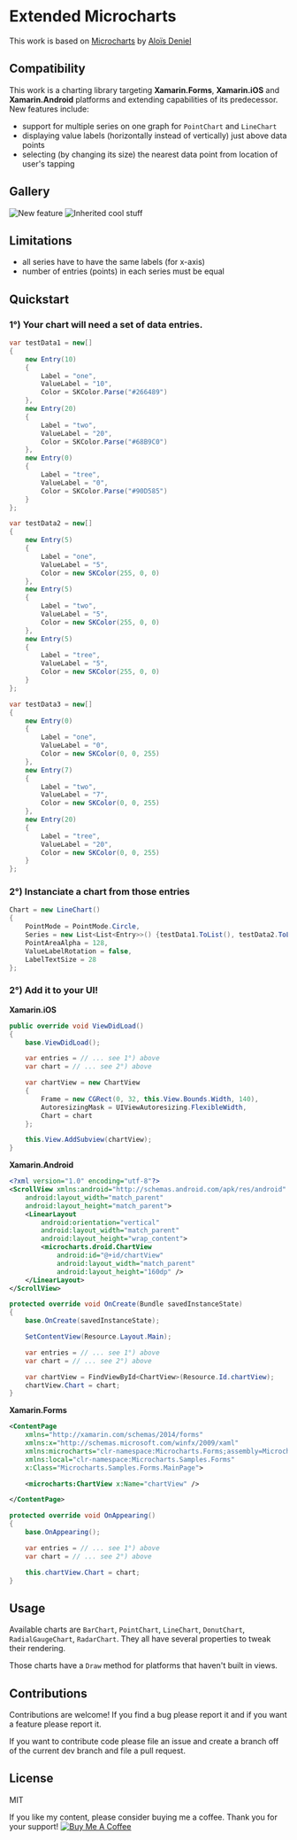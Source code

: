 # Extended Microcharts

This work is based on [Microcharts](https://github.com/aloisdeniel/Microcharts) by [Aloïs Deniel](http://aloisdeniel.github.io)

## Compatibility

This work is a charting library targeting **Xamarin.Forms**, **Xamarin.iOS** and **Xamarin.Android** platforms and extending capabilities of its predecessor. 
New features include:
* support for multiple series on one graph for `PointChart` and `LineChart`
* displaying value labels (horizontally instead of vertically) just above data points
* selecting (by changing its size) the nearest data point from location of user's tapping

## Gallery
 
![New feature](Documentation/images/multiple_series.png)
![Inherited cool stuff](Documentation/images/Gallery.png)

## Limitations
* all series have to have the same labels (for x-axis) 
* number of entries (points) in each series must be equal

## Quickstart

### 1°) Your chart will need a set of data entries.

```csharp
var testData1 = new[]
{
	new Entry(10)
	{
		Label = "one",
		ValueLabel = "10",
		Color = SKColor.Parse("#266489")
	},
	new Entry(20)
	{
		Label = "two",
		ValueLabel = "20",
		Color = SKColor.Parse("#68B9C0")
	},
	new Entry(0)
	{
		Label = "tree",
		ValueLabel = "0",
		Color = SKColor.Parse("#90D585")
	}
};

var testData2 = new[]
{
	new Entry(5)
	{
		Label = "one",
		ValueLabel = "5",
		Color = new SKColor(255, 0, 0)
	},
	new Entry(5)
	{
		Label = "two",
		ValueLabel = "5",
		Color = new SKColor(255, 0, 0)
	},
	new Entry(5)
	{
		Label = "tree",
		ValueLabel = "5",
		Color = new SKColor(255, 0, 0)
	}
};

var testData3 = new[]
{
	new Entry(0)
	{
		Label = "one",
		ValueLabel = "0",
		Color = new SKColor(0, 0, 255)
	},
	new Entry(7)
	{
		Label = "two",
		ValueLabel = "7",
		Color = new SKColor(0, 0, 255)
	},
	new Entry(20)
	{
		Label = "tree",
		ValueLabel = "20",
		Color = new SKColor(0, 0, 255)
	}
};

```

### 2°) Instanciate a chart from those entries

```csharp
Chart = new LineChart()
{
	PointMode = PointMode.Circle,
	Series = new List<List<Entry>>() {testData1.ToList(), testData2.ToList(), testData3.ToList()},
	PointAreaAlpha = 128,
	ValueLabelRotation = false,
	LabelTextSize = 28
};
```

### 2°) Add it to your UI!

**Xamarin.iOS**

```csharp
public override void ViewDidLoad()
{
    base.ViewDidLoad();

    var entries = // ... see 1°) above
    var chart = // ... see 2°) above

    var chartView = new ChartView
    {
        Frame = new CGRect(0, 32, this.View.Bounds.Width, 140),
        AutoresizingMask = UIViewAutoresizing.FlexibleWidth,
        Chart = chart
    };

	this.View.AddSubview(chartView);
}
```

**Xamarin.Android**

```xml
<?xml version="1.0" encoding="utf-8"?>
<ScrollView xmlns:android="http://schemas.android.com/apk/res/android"
    android:layout_width="match_parent"
    android:layout_height="match_parent">
    <LinearLayout 
        android:orientation="vertical"
        android:layout_width="match_parent"
        android:layout_height="wrap_content">
        <microcharts.droid.ChartView
            android:id="@+id/chartView"
            android:layout_width="match_parent"
            android:layout_height="160dp" />
    </LinearLayout>
</ScrollView>
```

```csharp
protected override void OnCreate(Bundle savedInstanceState)
{
    base.OnCreate(savedInstanceState);

    SetContentView(Resource.Layout.Main);

    var entries = // ... see 1°) above
    var chart = // ... see 2°) above

    var chartView = FindViewById<ChartView>(Resource.Id.chartView);
    chartView.Chart = chart;
}
```

**Xamarin.Forms**

```xml
<ContentPage 
    xmlns="http://xamarin.com/schemas/2014/forms" 
    xmlns:x="http://schemas.microsoft.com/winfx/2009/xaml" 
    xmlns:microcharts="clr-namespace:Microcharts.Forms;assembly=Microcharts.Forms" 
    xmlns:local="clr-namespace:Microcharts.Samples.Forms" 
    x:Class="Microcharts.Samples.Forms.MainPage">

    <microcharts:ChartView x:Name="chartView" />

</ContentPage>
```

```csharp
protected override void OnAppearing()
{
    base.OnAppearing();

    var entries = // ... see 1°) above
    var chart = // ... see 2°) above

    this.chartView.Chart = chart;
}
```

## Usage

Available charts are `BarChart`, `PointChart`, `LineChart`, `DonutChart`, `RadialGaugeChart`, `RadarChart`. They all have several properties to tweak their rendering.

Those charts have a `Draw` method for platforms that haven't built in views.

## Contributions

Contributions are welcome! If you find a bug please report it and if you want a feature please report it.

If you want to contribute code please file an issue and create a branch off of the current dev branch and file a pull request.

## License

MIT

If you like my content, please consider buying me a coffee. Thank you for your support!
[![Buy Me A Coffee](https://www.buymeacoffee.com/assets/img/custom_images/orange_img.png)](https://www.buymeacoffee.com/JALQwKaqH)
